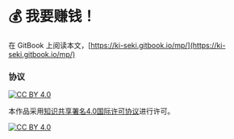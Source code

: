 # 💰 我要赚钱！

在 GitBook 上阅读本文，[https://ki-seki.gitbook.io/mp/](https://ki-seki.gitbook.io/mp/)

### 协议

[![CC BY 4.0](https://img.shields.io/badge/License-CC%20BY%204.0-lightgrey.svg)](http://creativecommons.org/licenses/by/4.0/)

本作品采用[知识共享署名4.0国际许可协议](https://creativecommons.org/licenses/by/4.0/deed.zh)进行许可。

[![CC BY 4.0](https://i.creativecommons.org/l/by/4.0/88x31.png)](http://creativecommons.org/licenses/by/4.0/)
